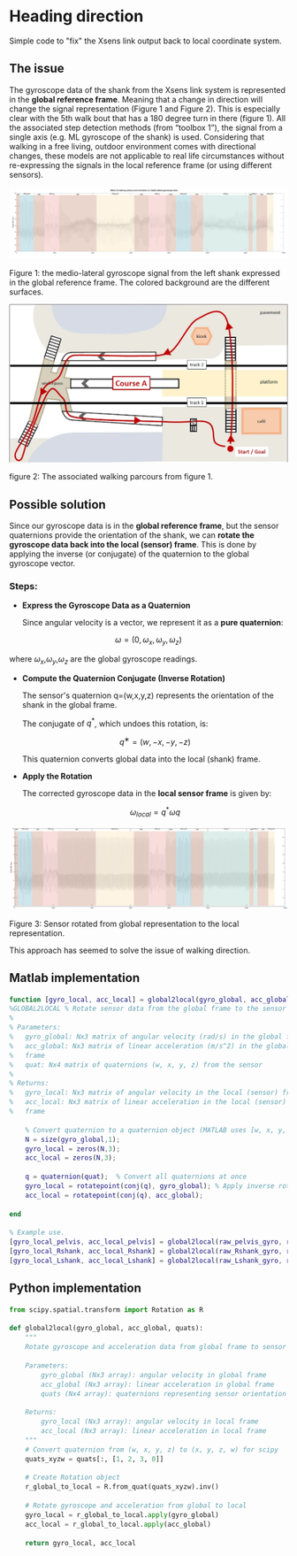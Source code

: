 # Heading direction
Simple code to "fix" the Xsens link output back to local coordinate system. 

## The issue

The gyroscope data of the shank from the Xsens link system is represented in the **global reference frame**. Meaning that a change in direction will change the signal representation (Figure 1 and Figure 2). This is especially clear with the 5th walk bout that has a 180 degree turn in there (figure 1). All the associated step detection methods (from “toolbox 1”), the signal from a single axis (e.g. ML gyroscope of the shank) is used. Considering that walking in a free living, outdoor environment comes with directional changes, these models are not applicable to real life circumstances without re-expressing the signals in the local reference frame (or using different sensors). 

![Figure 1: the medio-lateral gyroscope signal from the left shank expressed in the global reference frame. The colored background are the different surfaces. ](https://github.com/jillemmerzaal/heading-direction/blob/main/global-gyro.png)

Figure 1: the medio-lateral gyroscope signal from the left shank expressed in the global reference frame. The colored background are the different surfaces. 

![figure 2: The associated walking parcours from figure 1. ](https://github.com/jillemmerzaal/heading-direction/blob/main/walking-course-A.png)

figure 2: The associated walking parcours from figure 1. 

## Possible solution

Since our gyroscope data is in the **global reference frame**, but the sensor quaternions provide the orientation of the shank, we can **rotate the gyroscope data back into the local (sensor) frame**. This is done by applying the inverse (or conjugate) of the quaternion to the global gyroscope vector.

### Steps:

- **Express the Gyroscope Data as a Quaternion**
    
    Since angular velocity is a vector, we represent it as a **pure quaternion**:
    

```math
\omega=(0,\omega_{x},\omega_{y},\omega_{z})
```

where $\omega_{x}$,$\omega_{y}$,$\omega_{z}$ are the global gyroscope readings.

- **Compute the Quaternion Conjugate (Inverse Rotation)**
    
    The sensor's quaternion q=(w,x,y,z) represents the orientation of the shank in the global frame.
    
    The conjugate of $q{^*}$, which undoes this rotation, is:
    
    ```math
    q^{∗}=(w,−x,−y,−z)
    ```
    
    This quaternion converts global data into the local (shank) frame.
    
- **Apply the Rotation**
    
    The corrected gyroscope data in the **local sensor frame** is given by:
    
    ```math
    ω_{local}=q^{*}ωq
    ```
    

![Figure 3: Sensor rotated from global representation to the local representation.  ](https://github.com/jillemmerzaal/heading-direction/blob/main/local-gyro.png)

Figure 3: Sensor rotated from global representation to the local representation.  

This approach has seemed to solve the issue of walking direction. 

## Matlab implementation

```matlab
function [gyro_local, acc_local] = global2local(gyro_global, acc_global, quat)
%GLOBAL2LOCAL % Rotate sensor data from the global frame to the sensor's local frame
% 
% Parameters:
%   gyro_global: Nx3 matrix of angular velocity (rad/s) in the global frame
%   acc_global: Nx3 matrix of linear acceleration (m/s^2) in the global
%   frame
%   quat: Nx4 matrix of quaternions (w, x, y, z) from the sensor
%
% Returns:
%   gyro_local: Nx3 matrix of angular velocity in the local (sensor) frame
%   acc_local: Nx3 matrix of linear acceleration in the local (sensor)
%   frame

    % Convert quaternion to a quaternion object (MATLAB uses [w, x, y, z] format)
    N = size(gyro_global,1);
    gyro_local = zeros(N,3);
    acc_local = zeros(N,3);

    q = quaternion(quat);  % Convert all quaternions at once
    gyro_local = rotatepoint(conj(q), gyro_global); % Apply inverse rotation 
    acc_local = rotatepoint(conj(q), acc_global); 

end

% Example use.
[gyro_local_pelvis, acc_local_pelvis] = global2local(raw_pelvis_gyro, raw_pelvis_acc, quat_pelvis);
[gyro_local_Rshank, acc_local_Rshank] = global2local(raw_Rshank_gyro, raw_Rshank_acc, quat_Rshank);
[gyro_local_Lshank, acc_local_Lshank] = global2local(raw_Lshank_gyro, raw_Lshank_acc, quat_Lshank);
```

## Python implementation

```python
from scipy.spatial.transform import Rotation as R

def global2local(gyro_global, acc_global, quats):
    """
    Rotate gyroscope and acceleration data from global frame to sensor's local frame.

    Parameters:
        gyro_global (Nx3 array): angular velocity in global frame
        acc_global (Nx3 array): linear acceleration in global frame
        quats (Nx4 array): quaternions representing sensor orientation (w, x, y, z)

    Returns:
        gyro_local (Nx3 array): angular velocity in local frame
        acc_local (Nx3 array): linear acceleration in local frame
    """
    # Convert quaternion from (w, x, y, z) to (x, y, z, w) for scipy
    quats_xyzw = quats[:, [1, 2, 3, 0]]

    # Create Rotation object
    r_global_to_local = R.from_quat(quats_xyzw).inv()

    # Rotate gyroscope and acceleration from global to local
    gyro_local = r_global_to_local.apply(gyro_global)
    acc_local = r_global_to_local.apply(acc_global)

    return gyro_local, acc_local
```

